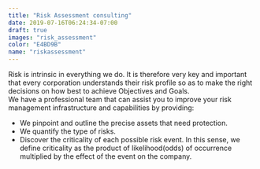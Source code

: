```yaml
---
title: "Risk Assessment consulting"
date: 2019-07-16T06:24:34-07:00
draft: true
images: "risk_assessment"
color: "E4BD9B"
name: "riskassessment"
---
```


Risk is intrinsic in everything we do. It is therefore very key and important that every corporation understands their risk profile so as to make the right decisions on how best to achieve Objectives and Goals. <br>
We have a professional team that can assist you to improve your risk management infrastructure and capabilities by providing:

* We pinpoint and outline the precise assets that need protection.
* We quantify the type of risks.
* Discover the criticality of each possible risk event. In this sense, we define criticality as the product of likelihood(odds) of occurrence multiplied by the effect of the event on the company.
